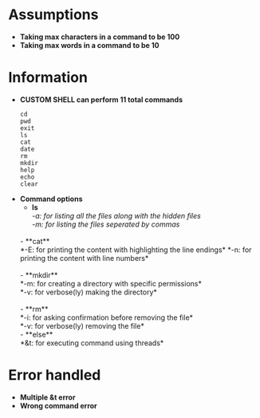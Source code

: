 # Assumptions
- **Taking max characters in a command to be 100**<br>
- **Taking max words in a command to be 10**<br>

# Information
- **CUSTOM SHELL can perform 11 total commands** 
    ```
    cd
    pwd
    exit
    ls
    cat
    date
    rm
    mkdir
    help
    echo
    clear
    ```
- **Command options**
    - **ls**<br>
    *-a: for listing all the files along with the hidden files*<br>
    *-m: for listing the files seperated by commas*<br>
    <br> 
    - **cat**<br>
    *-E: for printing the content with highlighting the line endings*
    *-n: for printing the content with line numbers*<br>
    <br>
    - **mkdir**<br>
    *-m: for creating a directory with specific permissions*<br>
    *-v: for verbose(ly) making the directory*<br>
    <br>
    - **rm**<br>
    *-i: for asking confirmation before removing the file*<br>
    *-v: for verbose(ly) removing the file*<br>
    - **else**<br>
    *&t: for executing command using threads*<br>

# Error handled
- **Multiple &t error**
- **Wrong command error**
